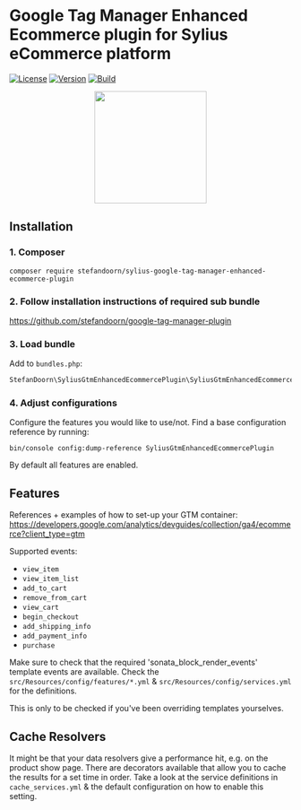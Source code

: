 # Google Tag Manager Enhanced Ecommerce plugin for Sylius eCommerce platform

[![License](https://img.shields.io/packagist/l/stefandoorn/sylius-google-tag-manager-enhanced-ecommerce-plugin.svg)](https://packagist.org/packages/stefandoorn/sylius-google-tag-manager-enhanced-ecommerce-plugin)
[![Version](https://img.shields.io/packagist/v/stefandoorn/sylius-google-tag-manager-enhanced-ecommerce-plugin.svg)](https://packagist.org/packages/stefandoorn/sylius-google-tag-manager-enhanced-ecommerce-plugin)
[![Build](https://github.com/stefandoorn/sylius-google-tag-manager-enhanced-ecommerce-plugin/actions/workflows/build.yml/badge.svg)](https://github.com/stefandoorn/sylius-google-tag-manager-enhanced-ecommerce-plugin/actions/workflows/build.yml)

<p align="center"><a href="https://sylius.com/plugins/" target="_blank"><img src="https://sylius.com/assets/badge-approved-by-sylius.png" width="200"></a></p>

## Installation

### 1. Composer

`composer require stefandoorn/sylius-google-tag-manager-enhanced-ecommerce-plugin`

### 2. Follow installation instructions of required sub bundle

https://github.com/stefandoorn/google-tag-manager-plugin

### 3. Load bundle

Add to `bundles.php`:

```php
StefanDoorn\SyliusGtmEnhancedEcommercePlugin\SyliusGtmEnhancedEcommercePlugin::class => ['all' => true],
```

### 4. Adjust configurations

Configure the features you would like to use/not. Find a base configuration reference by running:

```
bin/console config:dump-reference SyliusGtmEnhancedEcommercePlugin
```

By default all features are enabled.

## Features

References + examples of how to set-up your GTM container: https://developers.google.com/analytics/devguides/collection/ga4/ecommerce?client_type=gtm

Supported events:

* `view_item`
* `view_item_list`
* `add_to_cart`
* `remove_from_cart`
* `view_cart`
* `begin_checkout`
* `add_shipping_info`
* `add_payment_info`
* `purchase`

Make sure to check that the required 'sonata_block_render_events' template events are available. Check the
`src/Resources/config/features/*.yml` & `src/Resources/config/services.yml` for the definitions.

This is only to be checked if you've been overriding templates yourselves.

## Cache Resolvers

It might be that your data resolvers give a performance hit, e.g. on the product show page.
There are decorators available that allow you to cache the results for a set time in order. Take a look
at the service definitions in `cache_services.yml` & the default configuration on how to enable this setting.
